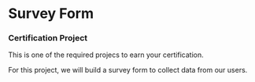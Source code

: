 # Survey Form

### Certification Project

This is one of the required projecs to earn your certification.

For this project, we will build a survey form to collect data from our users.

